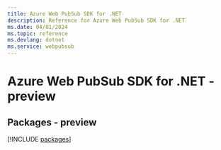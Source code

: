 ```yaml
---
title: Azure Web PubSub SDK for .NET
description: Reference for Azure Web PubSub SDK for .NET
ms.date: 04/01/2024
ms.topic: reference
ms.devlang: dotnet
ms.service: webpubsub
---
```

# Azure Web PubSub SDK for .NET - preview
## Packages - preview
[!INCLUDE [packages](web-pubsub-index.md)]
